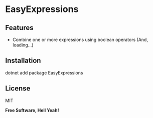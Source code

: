 # EasyExpressions

## Features
- Combine one or more expressions using boolean operators (And, loading...)

## Installation
dotnet add package EasyExpressions

## License
MIT

**Free Software, Hell Yeah!**